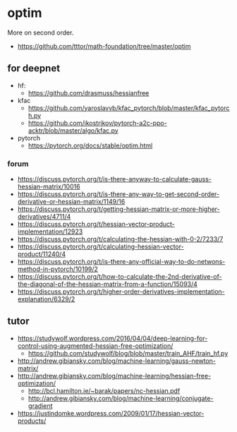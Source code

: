 # optim
More on second order.
* https://github.com/tttor/math-foundation/tree/master/optim

## for deepnet
* hf:
  * https://github.com/drasmuss/hessianfree
* kfac
  * https://github.com/yaroslavvb/kfac_pytorch/blob/master/kfac_pytorch.py
  * https://github.com/ikostrikov/pytorch-a2c-ppo-acktr/blob/master/algo/kfac.py
* pytorch
  * https://pytorch.org/docs/stable/optim.html

### forum
* https://discuss.pytorch.org/t/is-there-anyway-to-calculate-gauss-hessian-matrix/10016
* https://discuss.pytorch.org/t/is-there-any-way-to-get-second-order-derivative-or-hessian-matrix/1149/16
* https://discuss.pytorch.org/t/getting-hessian-matrix-or-more-higher-derivatives/4711/4
* https://discuss.pytorch.org/t/hessian-vector-product-implementation/12923
* https://discuss.pytorch.org/t/calculating-the-hessian-with-0-2/7233/7
* https://discuss.pytorch.org/t/calculating-hessian-vector-product/11240/4
* https://discuss.pytorch.org/t/is-there-any-official-way-to-do-netwons-method-in-pytorch/10199/2
* https://discuss.pytorch.org/t/how-to-calculate-the-2nd-derivative-of-the-diagonal-of-the-hessian-matrix-from-a-function/15093/4
* https://discuss.pytorch.org/t/higher-order-derivatives-implementation-explanation/6329/2

## tutor
* https://studywolf.wordpress.com/2016/04/04/deep-learning-for-control-using-augmented-hessian-free-optimization/
  * https://github.com/studywolf/blog/blob/master/train_AHF/train_hf.py
* http://andrew.gibiansky.com/blog/machine-learning/gauss-newton-matrix/
* http://andrew.gibiansky.com/blog/machine-learning/hessian-free-optimization/
  * http://bcl.hamilton.ie/~barak/papers/nc-hessian.pdf
  * http://andrew.gibiansky.com/blog/machine-learning/conjugate-gradient
* https://justindomke.wordpress.com/2009/01/17/hessian-vector-products/



